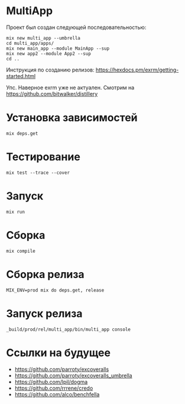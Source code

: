 # MultiApp

Проект был создан следующей последовательностью:

```
mix new multi_app --umbrella
cd multi_app/apps/
mix new main_app --module MainApp --sup
mix new app2 --module App2 --sup
cd ..
```

Инструкция по созданию релизов: https://hexdocs.pm/exrm/getting-started.html

Упс. Наверное exrm уже не актуален.
Смотрим на https://github.com/bitwalker/distillery


# Установка зависимостей

    mix deps.get

# Тестирование

    mix test --trace --cover

# Запуск

    mix run

# Сборка

    mix compile

# Сборка релиза

    MIX_ENV=prod mix do deps.get, release

# Запуск релиза

    _build/prod/rel/multi_app/bin/multi_app console

# Ссылки на будущее

- https://github.com/parroty/excoveralls
- https://github.com/parroty/excoveralls_umbrella
- https://github.com/lpil/dogma
- https://github.com/rrrene/credo
- https://github.com/alco/benchfella
